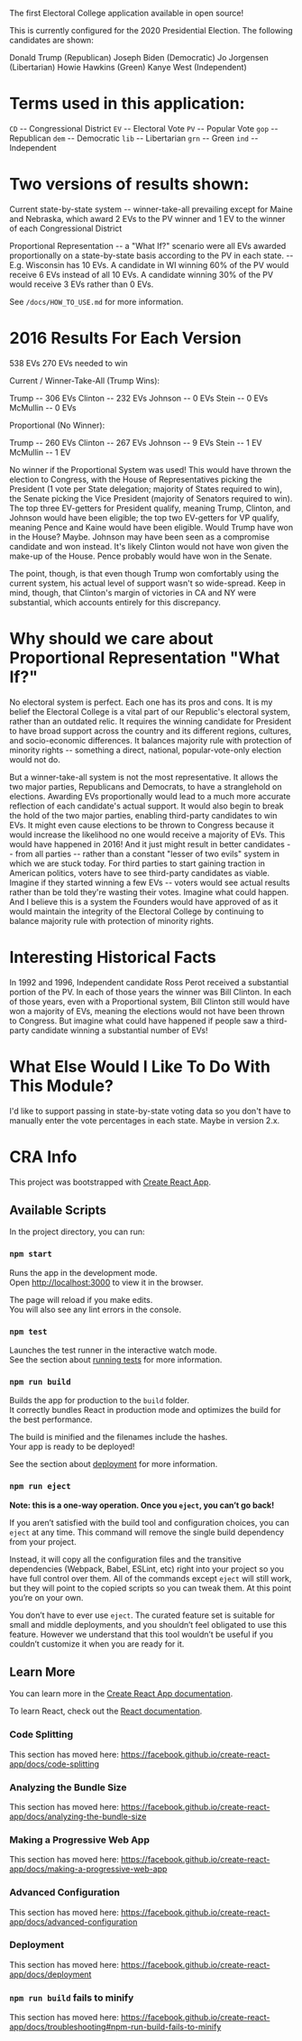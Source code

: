 The first Electoral College application available in open source!

This is currently configured for the 2020 Presidential Election.  The following candidates are shown:

Donald Trump (Republican)
Joseph Biden (Democratic)
Jo Jorgensen (Libertarian)
Howie Hawkins (Green)
Kanye West (Independent)

Terms used in this application:
===============================
`CD` -- Congressional District
`EV` -- Electoral Vote
`PV` -- Popular Vote
`gop` -- Republican
`dem` -- Democratic
`lib` -- Libertarian
`grn` -- Green
`ind` -- Independent

Two versions of results shown:
==============================

Current state-by-state system
-- winner-take-all prevailing except for Maine and Nebraska, which award 2 EVs to the PV winner and 1 EV to the winner of each Congressional District

Proportional Representation
-- a "What If?" scenario were all EVs awarded proportionally on a state-by-state basis according to the PV in each state.
-- E.g. Wisconsin has 10 EVs.  A candidate in WI winning 60% of the PV would receive 6 EVs instead of all 10 EVs.  A candidate winning 30% of the PV would receive 3 EVs rather than 0 EVs.

See `/docs/HOW_TO_USE.md` for more information.

2016 Results For Each Version
=============================
538 EVs
270 EVs needed to win


Current / Winner-Take-All (Trump Wins):

Trump -- 306 EVs
Clinton -- 232 EVs
Johnson -- 0 EVs
Stein -- 0 EVs
McMullin -- 0 EVs

Proportional (No Winner):

Trump -- 260 EVs
Clinton -- 267 EVs
Johnson -- 9 EVs
Stein -- 1 EV
McMullin -- 1 EV

No winner if the Proportional System was used!  This would have thrown the election to Congress, with the House of Representatives picking the President (1 vote per State delegation; majority of States required to win), the Senate picking the Vice President (majority of Senators required to win).  The top three EV-getters for President qualify, meaning Trump, Clinton, and Johnson would have been eligible; the top two EV-getters for VP qualify, meaning Pence and Kaine would have been eligible.  Would Trump have won in the House?  Maybe.  Johnson may have been seen as a compromise candidate and won instead.  It's likely Clinton would not have won given the make-up of the House.  Pence probably would have won in the Senate.

The point, though, is that even though Trump won comfortably using the current system, his actual level of support wasn't so wide-spread.  Keep in mind, though, that Clinton's margin of victories in CA and NY were substantial, which accounts entirely for this discrepancy.

Why should we care about Proportional Representation "What If?"
===============================================================
No electoral system is perfect.  Each one has its pros and cons.  It is my belief the Electoral College is a vital part of our Republic's electoral system, rather than an outdated relic.  It requires the winning candidate for President to have broad support across the country and its different regions, cultures, and socio-economic differences.  It balances majority rule with protection of minority rights -- something a direct, national, popular-vote-only election would not do.

But a winner-take-all system is not the most representative.  It allows the two major parties, Republicans and Democrats, to have a stranglehold on elections.  Awarding EVs proportionally would lead to a much more accurate reflection of each candidate's actual support.  It would also begin to break the hold of the two major parties, enabling third-party candidates to win EVs.  It might even cause elections to be thrown to Congress because it would increase the likelihood no one would receive a majority of EVs.  This would have happened in 2016!  And it just might result in better candidates -- from all parties -- rather than a constant "lesser of two evils" system in which we are stuck today.  For third parties to start gaining traction in American politics, voters have to see third-party candidates as viable.  Imagine if they started winning a few EVs -- voters would see actual results rather than be told they're wasting their votes.  Imagine what could happen.  And I believe this is a system the Founders would have approved of as it would maintain the integrity of the Electoral College by continuing to balance majority rule with protection of minority rights.

Interesting Historical Facts
============================

In 1992 and 1996, Independent candidate Ross Perot received a substantial portion of the PV.  In each of those years the winner was Bill Clinton.  In each of those years, even with a Proportional system, Bill Clinton still would have won a majority of EVs, meaning the elections would not have been thrown to Congress.  But imagine what could have happened if people saw a third-party candidate winning a substantial number of EVs!

What Else Would I Like To Do With This Module?
==============================================

I'd like to support passing in state-by-state voting data so you don't have to manually enter the vote percentages in each state.  Maybe in version 2.x.


CRA Info
========

This project was bootstrapped with [Create React App](https://github.com/facebook/create-react-app).

## Available Scripts

In the project directory, you can run:

### `npm start`

Runs the app in the development mode.<br>
Open [http://localhost:3000](http://localhost:3000) to view it in the browser.

The page will reload if you make edits.<br>
You will also see any lint errors in the console.

### `npm test`

Launches the test runner in the interactive watch mode.<br>
See the section about [running tests](https://facebook.github.io/create-react-app/docs/running-tests) for more information.

### `npm run build`

Builds the app for production to the `build` folder.<br>
It correctly bundles React in production mode and optimizes the build for the best performance.

The build is minified and the filenames include the hashes.<br>
Your app is ready to be deployed!

See the section about [deployment](https://facebook.github.io/create-react-app/docs/deployment) for more information.

### `npm run eject`

**Note: this is a one-way operation. Once you `eject`, you can’t go back!**

If you aren’t satisfied with the build tool and configuration choices, you can `eject` at any time. This command will remove the single build dependency from your project.

Instead, it will copy all the configuration files and the transitive dependencies (Webpack, Babel, ESLint, etc) right into your project so you have full control over them. All of the commands except `eject` will still work, but they will point to the copied scripts so you can tweak them. At this point you’re on your own.

You don’t have to ever use `eject`. The curated feature set is suitable for small and middle deployments, and you shouldn’t feel obligated to use this feature. However we understand that this tool wouldn’t be useful if you couldn’t customize it when you are ready for it.

## Learn More

You can learn more in the [Create React App documentation](https://facebook.github.io/create-react-app/docs/getting-started).

To learn React, check out the [React documentation](https://reactjs.org/).

### Code Splitting

This section has moved here: https://facebook.github.io/create-react-app/docs/code-splitting

### Analyzing the Bundle Size

This section has moved here: https://facebook.github.io/create-react-app/docs/analyzing-the-bundle-size

### Making a Progressive Web App

This section has moved here: https://facebook.github.io/create-react-app/docs/making-a-progressive-web-app

### Advanced Configuration

This section has moved here: https://facebook.github.io/create-react-app/docs/advanced-configuration

### Deployment

This section has moved here: https://facebook.github.io/create-react-app/docs/deployment

### `npm run build` fails to minify

This section has moved here: https://facebook.github.io/create-react-app/docs/troubleshooting#npm-run-build-fails-to-minify
